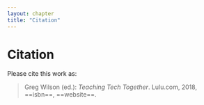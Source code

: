 ```yaml
---
layout: chapter
title: "Citation"
---
```

# Citation

Please cite this work as:

> Greg Wilson (ed.): *Teaching Tech Together*. Lulu.com, 2018, ==isbn==,
> ==website==.
